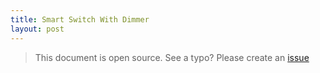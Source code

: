 ```yaml
---
title: Smart Switch With Dimmer
layout: post
---
```


> This document is open source. See a typo? Please create an [issue](https://github.com/sinricpro/help-docs)